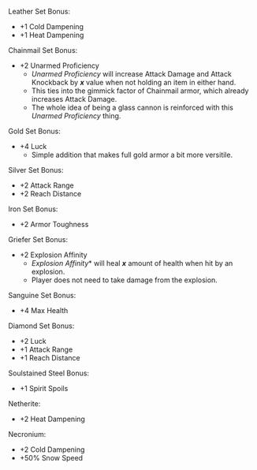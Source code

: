 Leather Set Bonus:
- +1 Cold Dampening
- +1 Heat Dampening

Chainmail Set Bonus:
- +2 Unarmed Proficiency
  - *Unarmed Proficiency* will increase Attack Damage and Attack Knockback by ***x*** value when not holding an item in either hand.
  - This ties into the gimmick factor of Chainmail armor, which already increases Attack Damage.
  - The whole idea of being a glass cannon is reinforced with this *Unarmed Proficiency* thing.

Gold Set Bonus:
- +4 Luck
  - Simple addition that makes full gold armor a bit more versitile.

Silver Set Bonus:
- +2 Attack Range
- +2 Reach Distance

Iron Set Bonus:
- +2 Armor Toughness

Griefer Set Bonus:
- +2 Explosion Affinity
  - *Explosion Affinity** will heal ***x*** amount of health when hit by an explosion.
  - Player does not need to take damage from the explosion.

Sanguine Set Bonus:
- +4 Max Health

Diamond Set Bonus:
- +2 Luck
- +1 Attack Range
- +1 Reach Distance

Soulstained Steel Bonus:
- +1 Spirit Spoils

Netherite:
- +2 Heat Dampening

Necronium:
- +2 Cold Dampening
- +50% Snow Speed
